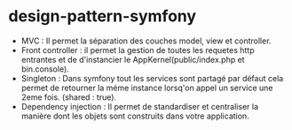 # design-pattern-symfony
- MVC : Il permet la séparation des couches model, view et controller.
- Front controller : il permet la gestion de toutes les requetes http entrantes et de d'instancier le AppKernel(public/index.php et bin.console).
- Singleton : Dans symfony tout les services sont partagé par défaut cela permet de retourner la méme instance lorsq'on appel un service une 2eme fois. (shared : true).
- Dependency injection : Il permet de standardiser et centraliser la manière dont les objets sont construits dans votre application.
